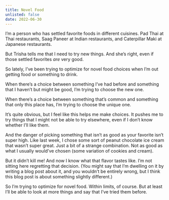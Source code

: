 ```yaml
---
title: Novel Food
unlisted: false
date: 2022-06-30
---
```


I’m a person who has settled favorite foods in different cuisines. Pad Thai at Thai restaurants, Saag Paneer at Indian restaurants, and Caterpillar Maki at Japanese restaurants.

But Trisha tells me that I need to try new things. And she’s right, even if those settled favorites _are_ very good.

So lately, I’ve been trying to optimize for novel food choices when I’m out getting food or something to drink.

When there’s a choice between something I’ve had before and something that I haven’t but might be good, I’m trying to choose the new one.

When there’s a choice between something that’s common and something that only this place has, I’m trying to choose the unique one.

It’s quite obvious, but I feel like this helps me make choices. It pushes me to try things that I might not be able to try elsewhere, even if I don’t know whether I’ll like them.

And the danger of picking something that isn’t as good as your favorite isn’t super high. Like last week, I chose some sort of peanut chocolate ice cream that wasn’t super great. Just a bit of a strange combination. Not as good as what I usually would’ve chosen (some variation of cookies and cream).

But it didn’t kill me! And now I know what that flavor tastes like. I’m not sitting here regretting that decision. (You might say that I’m dwelling on it by writing a blog post about it, and you wouldn’t be entirely wrong, but I think this blog post is about something slightly different.)

So I’m trying to optimize for novel food. Within limits, of course. But at least I’ll be able to look at more things and say that I’ve tried them before.
